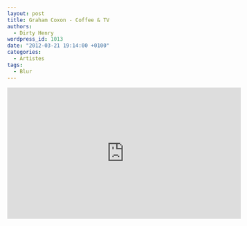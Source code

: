 ```yaml
---
layout: post
title: Graham Coxon - Coffee & TV
authors:
  - Dirty Henry
wordpress_id: 1013
date: "2012-03-21 19:14:00 +0100"
categories:
  - Artistes
tags:
  - Blur
---
```


<iframe width="540" height="304" src="http://www.youtube.com/embed/6oqXVx3sBOk" frameborder="0" allowfullscreen></iframe>
